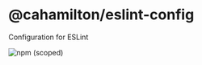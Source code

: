 <!-- @format -->

# @cahamilton/eslint-config

Configuration for ESLint

![npm (scoped)](https://img.shields.io/npm/v/@cahamilton/eslint-config?logo=npm&label=npm&logoColor=white)
